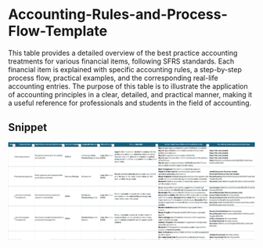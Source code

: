 # Accounting-Rules-and-Process-Flow-Template

This table provides a detailed overview of the best practice accounting treatments for various financial items, following SFRS standards. Each financial item is explained with specific accounting rules, a step-by-step process flow, practical examples, and the corresponding real-life accounting entries. The purpose of this table is to illustrate the application of accounting principles in a clear, detailed, and practical manner, making it a useful reference for professionals and students in the field of accounting.

## Snippet

![Example Image](https://github.com/DarshiniKrishna/Accounting-Rules-and-Process-Flow-Template/blob/09d69237da56df6afccb0562d79fff116f183f1d/accounting%20rules%20snippet.png)
